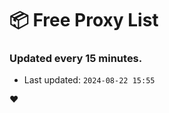 # :package: Free Proxy List
### Updated every 15 minutes.

- Last updated: `2024-08-22 15:55`

:heart:
